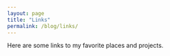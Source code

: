 ```yaml
---
layout: page
title: "Links"
permalink: /blog/links/
---
```


Here are some links to my favorite places and projects.
